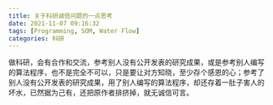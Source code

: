```yaml
---
title: 关于科研诚信问题的一点思考
date: 2021-11-07 09:16:32
tags: [Programming, SOM, Water Flow]
categories: 科研
---
```


做科研，会有合作和交流，参考别人没有公开发表的研究成果，或是参考别人编写的算法程序，也不是完全不可以，只是要让对方知晓，至少存个感恩的心；参考了别人没有公开发表的研究成果，用了别人编写的算法程序，却还存着一肚子害人的坏水，已然据为己有，还把原作者排挤掉，就无诚信可言。

